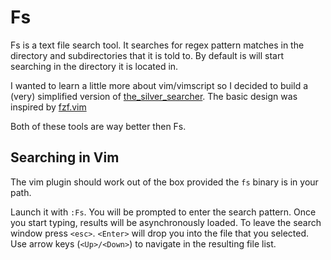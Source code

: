 # Fs

Fs is a text file search tool. It searches for regex pattern matches in the directory and subdirectories that it is told to.
By default is will start searching in the directory it is located in.

I wanted to learn a little more about vim/vimscript so I decided to build a (very) simplified version of [the_silver_searcher](https://github.com/ggreer/the_silver_searcher).
The basic design was inspired by [fzf.vim](https://github.com/junegunn/fzf.vim)

Both of these tools are way better then Fs.

## Searching in Vim
The vim plugin should work out of the box provided the `fs` binary is in your path.

Launch it with `:Fs`.
You will be prompted to enter the search pattern. Once you start typing, results will be asynchronously loaded.
To leave the search window press `<esc>`.
`<Enter>` will drop you into the file that you selected.
Use arrow keys (`<Up>/<Down>`) to navigate in the resulting file list.
